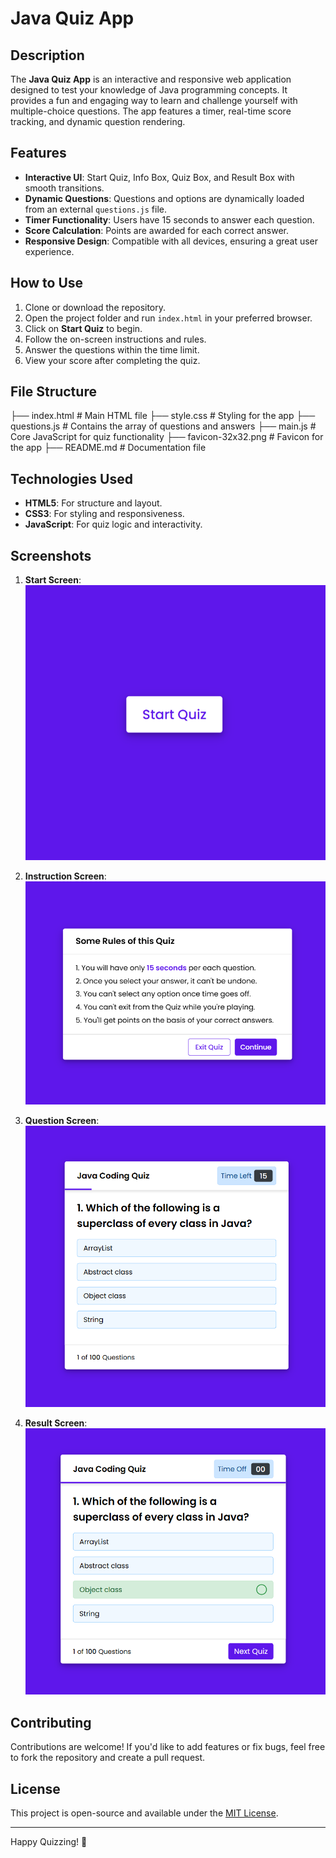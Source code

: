 # Java Quiz App

## Description
The **Java Quiz App** is an interactive and responsive web application designed to test your knowledge of Java programming concepts. It provides a fun and engaging way to learn and challenge yourself with multiple-choice questions. The app features a timer, real-time score tracking, and dynamic question rendering.

## Features
- **Interactive UI**: Start Quiz, Info Box, Quiz Box, and Result Box with smooth transitions.
- **Dynamic Questions**: Questions and options are dynamically loaded from an external `questions.js` file.
- **Timer Functionality**: Users have 15 seconds to answer each question.
- **Score Calculation**: Points are awarded for each correct answer.
- **Responsive Design**: Compatible with all devices, ensuring a great user experience.

## How to Use
1. Clone or download the repository.
2. Open the project folder and run `index.html` in your preferred browser.
3. Click on **Start Quiz** to begin.
4. Follow the on-screen instructions and rules.
5. Answer the questions within the time limit.
6. View your score after completing the quiz.

## File Structure
├── index.html # Main HTML file 
├── style.css # Styling for the app 
├── questions.js # Contains the array of questions and answers 
├── main.js # Core JavaScript for quiz functionality 
├── favicon-32x32.png # Favicon for the app 
├── README.md # Documentation file



## Technologies Used
- **HTML5**: For structure and layout.
- **CSS3**: For styling and responsiveness.
- **JavaScript**: For quiz logic and interactivity.

## Screenshots
1. **Start Screen**:
   ![Start Quiz](https://github.com/imtahirnaseer/Java-Quiz-App/blob/5ded45ed292eb1ffd4408cabd8bbca3ed3e51c75/Screenshot%202024-12-10%20182942.png)

2. **Instruction Screen**:
   ![Rules Screen](https://github.com/imtahirnaseer/Java-Quiz-App/blob/5ded45ed292eb1ffd4408cabd8bbca3ed3e51c75/Screenshot%202024-12-10%20182959.png)

3. **Question Screen**:
   ![Question Screen](https://github.com/imtahirnaseer/Java-Quiz-App/blob/5ded45ed292eb1ffd4408cabd8bbca3ed3e51c75/Screenshot%202024-12-10%20183029.png)

4. **Result Screen**:
   ![Result Screen](https://github.com/imtahirnaseer/Java-Quiz-App/blob/5ded45ed292eb1ffd4408cabd8bbca3ed3e51c75/Screenshot%202024-12-10%20183047.png)

## Contributing
Contributions are welcome! If you'd like to add features or fix bugs, feel free to fork the repository and create a pull request.

## License
This project is open-source and available under the [MIT License](LICENSE).

---

Happy Quizzing! 🎉
